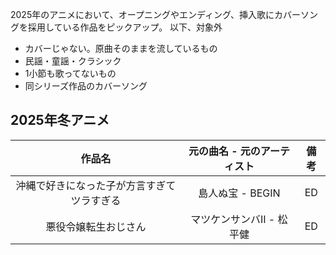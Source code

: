 2025年のアニメにおいて、オープニングやエンディング、挿入歌にカバーソングを採用している作品をピックアップ。
以下、対象外
- カバーじゃない。原曲そのままを流しているもの
- 民謡・童謡・クラシック
- 1小節も歌ってないもの
- 同シリーズ作品のカバーソング
  
## 2025年冬アニメ

|作品名|元の曲名 - 元のアーティスト|備考|
|:-:|:-:|:-:|
|沖縄で好きになった子が方言すぎてツラすぎる|島人ぬ宝 - BEGIN|ED|
|悪役令嬢転生おじさん|マツケンサンバII - 松平健|ED|
